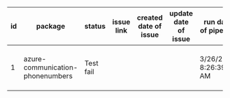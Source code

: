 
| id | package | status | issue link | created date of issue | update date of issue | run date of pipeline | pipeline run link |
|----|---------|--------|------------|-----------------------|----------------------| ---------------------| ----------------- |
| 1 | azure-communication-phonenumbers | Test fail |  |  |  | 3/26/2025 8:26:39 AM | https://dev.azure.com/v-wenjyu/content-validation-automation/_build/results?buildId=17 |